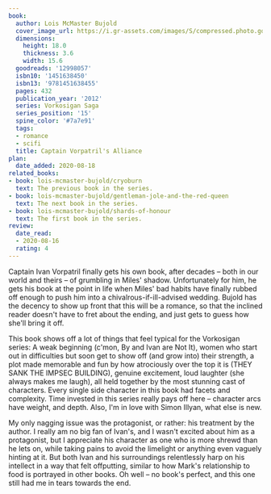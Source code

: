 ```yaml
---
book:
  author: Lois McMaster Bujold
  cover_image_url: https://i.gr-assets.com/images/S/compressed.photo.goodreads.com/books/1333475380l/12998057.jpg
  dimensions:
    height: 18.0
    thickness: 3.6
    width: 15.6
  goodreads: '12998057'
  isbn10: '1451638450'
  isbn13: '9781451638455'
  pages: 432
  publication_year: '2012'
  series: Vorkosigan Saga
  series_position: '15'
  spine_color: '#7a7e91'
  tags:
  - romance
  - scifi
  title: Captain Vorpatril's Alliance
plan:
  date_added: 2020-08-18
related_books:
- book: lois-mcmaster-bujold/cryoburn
  text: The previous book in the series.
- book: lois-mcmaster-bujold/gentleman-jole-and-the-red-queen
  text: The next book in the series.
- book: lois-mcmaster-bujold/shards-of-honour
  text: The first book in the series.
review:
  date_read:
  - 2020-08-16
  rating: 4
---
```


Captain Ivan Vorpatril finally gets his own book, after decades – both in our world and theirs – of grumbling in Miles'
shadow. Unfortunately for him, he gets his book at the point in life when Miles' bad habits have finally rubbed off
enough to push him into a chivalrous-if-ill-advised wedding. Bujold has the decency to show up front that this will be a
romance, so that the inclined reader doesn't have to fret about the ending, and just gets to guess how she'll bring it
off.

This book shows off a lot of things that feel typical for the Vorkosigan series: A weak beginning (c'mon, By and Ivan
are Not It), women who start out in difficulties but soon get to show off (and grow into) their strength, a plot made
memorable and fun by how atrociously over the top it is (<span class="spoilers">THEY SANK THE IMPSEC BUILDING</span>),
genuine excitement, loud laughter (she always makes me laugh), all held together by the most stunning cast of
characters. Every single side character in this book had facets and complexity. Time invested in this series really pays
off here – character arcs have weight, and depth. Also, I'm in love with Simon Illyan, what else is new.

My only nagging issue was the protagonist, or rather: his treatment by the author. I really am no big fan of Ivan's, and
I wasn't excited about him as a protagonist, but I appreciate his character as one who is more shrewd than he lets on,
while taking pains to avoid the limelight or anything even vaguely hinting at it. But both Ivan and his surroundings
relentlessly harp on his intellect in a way that felt offputting, similar to how Mark's relationship to food is
portrayed in other books. Oh well – no book's perfect, and this one still had me in tears towards the end.
